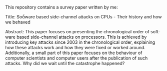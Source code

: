 This repository contains a survey paper written by me:

Title: Soware based side-channel aacks on CPUs - Their history and how we behaved

Abstract: This paper focuses on presenting the chronological order of soft-
ware based side-channel attacks on processors. This is achieved
by introducing key attacks since 2003 in the chronological order,
explaining how these attacks work and how they were fixed or
worked around. Additionally, a small part of this paper focuses on
the behaviour of computer scientists and computer users after the
publication of such attacks. Why did we wait until the catastrophe
happened?
